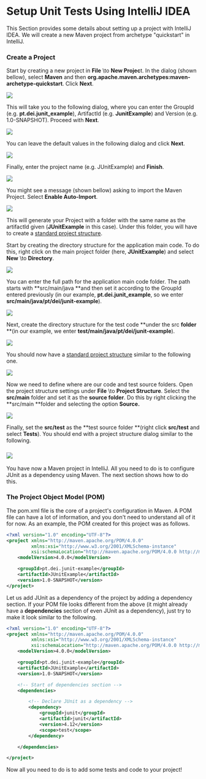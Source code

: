 # Setup Unit Tests Using IntelliJ IDEA

This Section provides some details about setting up a project with IntelliJ IDEA. We will create a new Maven project from archetype "quickstart" in IntelliJ.

### Create a Project

Start by creating a new project in **File** \to **New Projec**t. In the dialog (shown bellow), select **Maven** and then **org.apache.maven.archetypes:maven-archetype-quickstart**. Click **Next**. 

![](/assets/intellij-maven-project1.png)

This will take you to the following dialog, where you can enter the GroupId \(e.g. **pt.dei.junit\_example**\), ArtifactId \(e.g. **JunitExample**\) and Version \(e.g. 1.0-SNAPSHOT\). Proceed with **Next**. 

![](/assets/intellij-maven-project2.png)

You can leave the default values in the following dialog and click **Next**.

![](/assets/intellij-maven-project3.png)

Finally, enter the project name \(e.g. JUnitExample\) and **Finish**.

![](/assets/intellij-maven-project4.png)

You might see a message \(shown bellow\) asking to import the Maven Project. Select **Enable Auto-Import**.

![](/assets/intellij-maven-project5.png)

This will generate your Project with a folder with the same name as the artifactId given \(**JUnitExample** in this case\). Under this folder, you will have to create a [standard project structure](/%28https://maven.apache.org/guides/introduction/introduction-to-the-standard-directory-layout.html).

Start by creating the directory structure for the application main code. To do this, right click on the main project folder \(here, **JUnitExample**\) and select **New** \to **Directory**.

![](/assets/intellij-maven-project6.png)

You can enter the full path for the application main code folder. The path starts with **src/main/java **and then set it according to the GroupId entered previously \(in our example, **pt.dei.junit\_example**, so we enter **src/main/java/pt/dei/junit-example**\). 

![](/assets/intellij-maven-project7.png)

Next, create the directory structure for the test code **under the src **folder** **\(in our example, we enter **test/main/java/pt/dei/junit-example**\).

![](/assets/intellij-maven-project8.png)

You should now have a [standard project structure](/%28https://maven.apache.org/guides/introduction/introduction-to-the-standard-directory-layout.html) similar to the following one.

![](/assets/intellij-maven-project9.png)

Now we need to define where are our code and test source folders. Open the project structure settings under **File** \to **Project Structure**. Select the **src/main** folder and set it as the **source folder**. Do this by right clicking the **src/main **folder and selecting the option **Source.**

![](/assets/intellij-maven-project10.png)

Finally, set the **src/test** as the **test source folder **\(right click **src/test** and select **Tests**\). You should end with a project structure dialog similar to the following.

### ![](/assets/intellij-maven-project11.png)

You have now a Maven project in IntelliJ. All you need to do is to configure JUnit as a dependency using Maven. The next section shows how to do this.

### The Project Object Model \(POM\)

The pom.xml file is the core of a project's configuration in Maven. A POM file can have a lot of information, and you don't need to understand all of it for now. As an example, the POM created for this project was as follows.

```XML
<?xml version="1.0" encoding="UTF-8"?>
<project xmlns="http://maven.apache.org/POM/4.0.0"
         xmlns:xsi="http://www.w3.org/2001/XMLSchema-instance"
         xsi:schemaLocation="http://maven.apache.org/POM/4.0.0 http://maven.apache.org/xsd/maven-4.0.0.xsd">
    <modelVersion>4.0.0</modelVersion>

    <groupId>pt.dei.junit-example</groupId>
    <artifactId>JUnitExample</artifactId>
    <version>1.0-SNAPSHOT</version>
</project>
```

Let us add JUnit as a dependency of the project by adding a dependency section. If your POM file looks different from the above \(it might already have a **dependencies** section of even JUnit as a dependency\), just try to make it look similar to the following.

```XML
<?xml version="1.0" encoding="UTF-8"?>
<project xmlns="http://maven.apache.org/POM/4.0.0"
         xmlns:xsi="http://www.w3.org/2001/XMLSchema-instance"
         xsi:schemaLocation="http://maven.apache.org/POM/4.0.0 http://maven.apache.org/xsd/maven-4.0.0.xsd">
    <modelVersion>4.0.0</modelVersion>

    <groupId>pt.dei.junit-example</groupId>
    <artifactId>JUnitExample</artifactId>
    <version>1.0-SNAPSHOT</version>

    <!-- Start of dependencies section -->
    <dependencies> 

        <!-- Declare JUnit as a dependency -->
        <dependency>
            <groupId>junit</groupId>
            <artifactId>junit</artifactId>
            <version>4.12</version>
            <scope>test</scope>
        </dependency>

    </dependencies>

</project>
```

Now all you need to do is to add some tests and code to your project!

